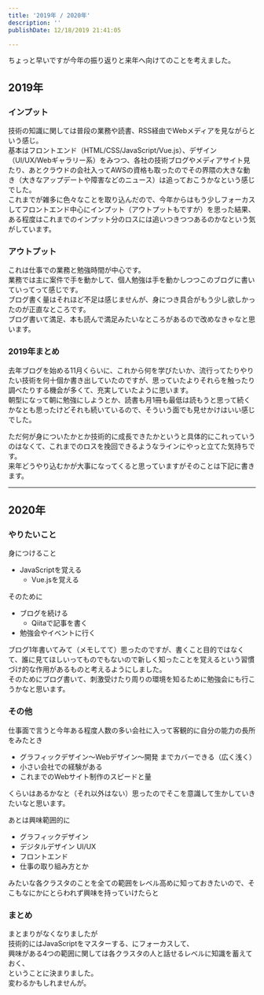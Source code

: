 ```yaml
---
title: '2019年 / 2020年'
description: ''
publishDate: 12/18/2019 21:41:05

---
```

<p>ちょっと早いですが今年の振り返りと来年へ向けてのことを考えました。</p>

<h2>2019年</h2>

<h3>インプット</h3>

<p>技術の知識に関しては普段の業務や読書、RSS経由でWebメディアを見ながらという感じ。<br/>
基本はフロントエンド（HTML/CSS/JavaScript/Vue.js）、デザイン（UI/UX/Webギャラリー系）をみつつ、各社の技術ブログやメディアサイト見たり、あとクラウドの会社入ってAWSの資格も取ったのでその界隈の大きな動き（大きなアップデートや障害などのニュース）は追っておこうかなという感じでした。<br/>
これまでが雑多に色々なことを取り込んだので、今年からはもう少しフォーカスしてフロントエンド中心にインプット（アウトプットもですが）を思った結果、ある程度はこれまでのインプット分のロスには追いつきつつあるのかなという気がしています。</p>

<h3>アウトプット</h3>

<p>これは仕事での業務と勉強時間が中心です。<br/>
業務では主に案件で手を動かして、個人勉強は手を動かしつつこのブログに書いていってって感じです。<br/>
ブログ書く量はそれほど不足は感じませんが、身につき具合がもう少し欲しかったのが正直なところです。<br/>
ブログ書いて満足、本も読んで満足みたいなところがあるので改めなきゃなと思います。</p>

<h3>2019年まとめ</h3>

<p>去年ブログを始める11月くらいに、これから何を学びたいか、流行ってたりやりたい技術を何十個か書き出していたのですが、思っていたよりそれらを触ったり調べたりする機会が多くて、充実していたように思います。<br/>
朝型になって朝に勉強にしようとか、読書も月1冊も最低は読もうと思って続くかなとも思ったけどそれも続いているので、そういう面でも見せかけはいい感じでした。</p>

<p>ただ何が身についたかとか技術的に成長できたかというと具体的にこれっていうのはなくて、これまでのロスを挽回できるようなラインにやっと立てた気持ちです。<br/>
来年どうやり込むかが大事になってくると思っていますがそのことは下記に書きます。</p>

<hr />

<h2>2020年</h2>

<h3>やりたいこと</h3>

<p>身につけること</p>

<ul>
<li>JavaScriptを覚える

<ul>
<li>Vue.jsを覚える</li>
</ul>
</li>
</ul>


<p>そのために</p>

<ul>
<li>ブログを続ける

<ul>
<li>Qiitaで記事を書く</li>
</ul>
</li>
<li>勉強会やイベントに行く</li>
</ul>


<p>ブログ1年書いてみて（メモしてて）思ったのですが、書くこと目的ではなくて、誰に見てほしいってものでもないので新しく知ったことを覚えるという習慣づけ的な作用があるものと考えるようにしました。<br/>
そのためにブログ書いて、刺激受けたり周りの環境を知るために勉強会にも行こうかなと思います。</p>

<h3>その他</h3>

<p>仕事面で言うと今年ある程度人数の多い会社に入って客観的に自分の能力の長所をみたとき</p>

<ul>
<li>グラフィックデザイン〜Webデザイン〜開発 までカバーできる（広く浅く）</li>
<li>小さい会社での経験がある</li>
<li>これまでのWebサイト制作のスピードと量</li>
</ul>


<p>くらいはあるかなと（それ以外はない）思ったのでそこを意識して生かしていきたいなと思います。</p>

<p>あとは興味範囲的に</p>

<ul>
<li>グラフィックデザイン</li>
<li>デジタルデザイン UI/UX</li>
<li>フロントエンド</li>
<li>仕事の取り組み方とか</li>
</ul>


<p>みたいな各クラスタのことを全ての範囲をレベル高めに知っておきたいので、そこもなにかにとらわれず興味を持っていけたらと</p>

<h3>まとめ</h3>

<p>まとまりがなくなりましたが<br/>
技術的にはJavaScriptをマスターする、にフォーカスして、<br/>
興味がある4つの範囲に関しては各クラスタの人と話せるレベルに知識を蓄えておく、<br/>
ということに決まりました。<br/>
変わるかもしれませんが。</p>

